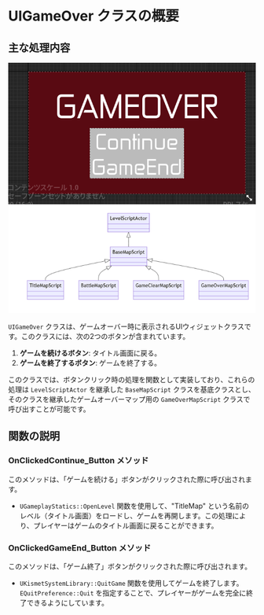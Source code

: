 # UIGameOver クラスの概要

## 主な処理内容

![UI_GameOver](Images/UI_GameOver.png)  
![Level_ClassDiagrams](Images/Level_ClassDiagrams.png)

`UIGameOver` クラスは、ゲームオーバー時に表示されるUIウィジェットクラスです。このクラスには、次の2つのボタンが含まれています。

1. **ゲームを続けるボタン**: タイトル画面に戻る。
2. **ゲームを終了するボタン**: ゲームを終了する。

このクラスでは、ボタンクリック時の処理を関数として実装しており、これらの処理は `LevelScriptActor` を継承した `BaseMapScript` クラスを基底クラスとし、そのクラスを継承したゲームオーバーマップ用の `GameOverMapScript` クラスで呼び出すことが可能です。

## 関数の説明

### OnClickedContinue_Button メソッド

このメソッドは、「ゲームを続ける」ボタンがクリックされた際に呼び出されます。

- `UGameplayStatics::OpenLevel` 関数を使用して、"TitleMap" という名前のレベル（タイトル画面）をロードし、ゲームを再開します。この処理により、プレイヤーはゲームのタイトル画面に戻ることができます。

### OnClickedGameEnd_Button メソッド

このメソッドは、「ゲーム終了」ボタンがクリックされた際に呼び出されます。

- `UKismetSystemLibrary::QuitGame` 関数を使用してゲームを終了します。`EQuitPreference::Quit` を指定することで、プレイヤーがゲームを完全に終了できるようにしています。